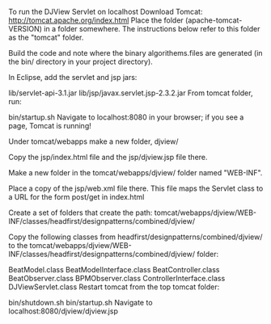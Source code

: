 To run the DJView Servlet on localhost
Download Tomcat: http://tomcat.apache.org/index.html Place the folder (apache-tomcat-VERSION) in a folder somewhere. The instructions below refer to this folder as the "tomcat" folder.

Build the code and note where the binary algorithems.files are generated (in the bin/ directory in your project directory).

In Eclipse, add the servlet and jsp jars:

lib/servlet-api-3.1.jar
lib/jsp/javax.servlet.jsp-2.3.2.jar
From tomcat folder, run:

bin/startup.sh
Navigate to localhost:8080 in your browser; if you see a page, Tomcat is running!

Under tomcat/webapps make a new folder, djview/

Copy the jsp/index.html file and the jsp/djview.jsp file there.

Make a new folder in the tomcat/webapps/djview/ folder named "WEB-INF".

Place a copy of the jsp/web.xml file there. This file maps the Servlet class to a URL for the form post/get in index.html

Create a set of folders that create the path: tomcat/webapps/djview/WEB-INF/classes/headfirst/designpatterns/combined/djview/

Copy the following classes from headfirst/designpatterns/combined/djview/ to the tomcat/webapps/djview/WEB-INF/classes/headfirst/designpatterns/combined/djview/ folder:

BeatModel.class
BeatModelInterface.class
BeatController.class
BeatObserver.class
BPMObserver.class
ControllerInterface.class
DJViewServlet.class
Restart tomcat from the top tomcat folder:

bin/shutdown.sh
bin/startup.sh
Navigate to localhost:8080/djview/djview.jsp